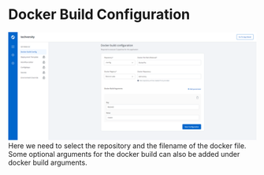 # Docker Build Configuration

![alt text](docs/docker_build_config.PNG "Adding multiple git materials")
Here we need to select the repository and the filename of the docker file.
Some optional arguments for the docker build can also be added under docker build arguments.